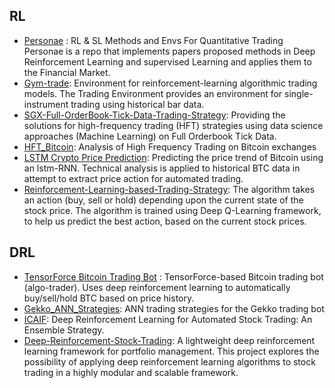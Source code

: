 ## RL
- [Personae](https://github.com/Ceruleanacg/Personae) : RL & SL Methods and Envs For Quantitative Trading
Personae is a repo that implements papers proposed methods in Deep Reinforcement Learning and supervised Learning and applies them to the Financial Market.
- [Gym-trade](https://github.com/hackthemarket/gym-trading): Environment for reinforcement-learning algorithmic trading models.
The Trading Environment provides an environment for single-instrument trading using historical bar data.
- [SGX-Full-OrderBook-Tick-Data-Trading-Strategy](https://github.com/rorysroes/SGX-Full-OrderBook-Tick-Data-Trading-Strategy): Providing the solutions for high-frequency trading (HFT) strategies using data science approaches (Machine Learning) on Full Orderbook Tick Data.
- [HFT_Bitcoin](https://nbviewer.org/github/ghgr/HFT_Bitcoin/blob/master/hftbitcoin.ipynb): Analysis of High Frequency Trading on Bitcoin exchanges
- [LSTM Crypto Price Prediction](https://github.com/SC4RECOIN/LSTM-Crypto-Price-Prediction): Predicting the price trend of Bitcoin using an lstm-RNN. Technical analysis is applied to historical BTC data in attempt to extract price action for automated trading. 
- [Reinforcement-Learning-based-Trading-Strategy](https://github.com/harendrasainath/Reinforcement-Learning-based-Trading-Strategy): The algorithm takes an action (buy, sell or hold) depending upon the current state of the stock price. The algorithm is trained using Deep Q-Learning framework, to help us predict the best action, based on the current stock prices.



## DRL
- [TensorForce Bitcoin Trading Bot](https://github.com/lefnire/tforce_btc_trader) : TensorForce-based Bitcoin trading bot (algo-trader). Uses deep reinforcement learning to automatically buy/sell/hold BTC based on price history.
- [Gekko_ANN_Strategies](https://github.com/markchen8717/Gekko_ANN_Strategies): ANN trading strategies for the Gekko trading bot
- [ICAIF](https://github.com/LeQuangHuyUIT/Deep-Reinforcement-Learning-for-Automated-Stock-Trading-Ensemble-Strategy-ICAIF-2020): Deep Reinforcement Learning for Automated Stock Trading: An Ensemble Strategy.
- [Deep-Reinforcement-Stock-Trading](https://github.com/Albert-Z-Guo/Deep-Reinforcement-Stock-Trading): A lightweight deep reinforcement learning framework for portfolio management. This project explores the possibility of applying deep reinforcement learning algorithms to stock trading in a highly modular and scalable framework.

